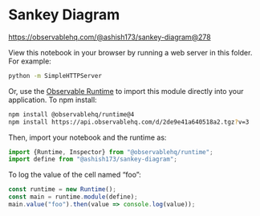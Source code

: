 # Sankey Diagram

https://observablehq.com/@ashish173/sankey-diagram@278

View this notebook in your browser by running a web server in this folder. For
example:

~~~sh
python -m SimpleHTTPServer
~~~

Or, use the [Observable Runtime](https://github.com/observablehq/runtime) to
import this module directly into your application. To npm install:

~~~sh
npm install @observablehq/runtime@4
npm install https://api.observablehq.com/d/2de9e41a640518a2.tgz?v=3
~~~

Then, import your notebook and the runtime as:

~~~js
import {Runtime, Inspector} from "@observablehq/runtime";
import define from "@ashish173/sankey-diagram";
~~~

To log the value of the cell named “foo”:

~~~js
const runtime = new Runtime();
const main = runtime.module(define);
main.value("foo").then(value => console.log(value));
~~~

